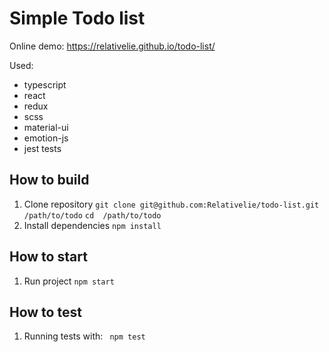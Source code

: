 # Simple Todo list

Online demo: https://relativelie.github.io/todo-list/

Used: 
- typescript
- react
- redux
- scss
- material-ui
- emotion-js
- jest tests

## How to build
1. Clone repository
``git clone git@github.com:Relativelie/todo-list.git /path/to/todo``
``cd  /path/to/todo ``
2. Install dependencies
``npm install ``

## How to start
1. Run project 
``npm start ``

## How to test
1. Running tests with: 
`` npm test`` 
